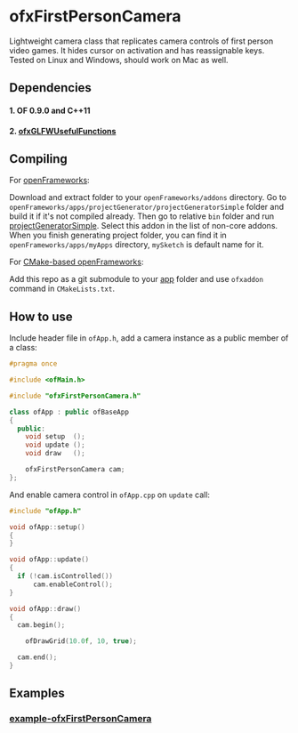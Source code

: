ofxFirstPersonCamera
====================


Lightweight camera class that replicates camera controls of first person video games. It hides cursor on activation and has reassignable keys. Tested on Linux and Windows, should work on Mac as well.


Dependencies
------------

#### 1. OF 0.9.0 and C++11
#### 2. [ofxGLFWUsefulFunctions](https://github.com/procedural/ofxGLFWUsefulFunctions)

Compiling
---------

For [openFrameworks][1]:

Download and extract folder to your `openFrameworks/addons` directory. Go to `openFrameworks/apps/projectGenerator/projectGeneratorSimple` folder and build it if it's not compiled already. Then go to relative `bin` folder and run [projectGeneratorSimple][2]. Select this addon in the list of non-core addons. When you finish generating project folder, you can find it in `openFrameworks/apps/myApps` directory, `mySketch` is default name for it.

For [CMake-based openFrameworks][3]:

Add this repo as a git submodule to your [app][4] folder and use `ofxaddon` command in `CMakeLists.txt`.


How to use
----------

Include header file in `ofApp.h`, add a camera instance as a public member of a class:

```cpp
#pragma once

#include <ofMain.h>

#include "ofxFirstPersonCamera.h"

class ofApp : public ofBaseApp
{
  public:
    void setup  ();
    void update ();
    void draw   ();

    ofxFirstPersonCamera cam;
};
```

And enable camera control in `ofApp.cpp` on `update` call:

```cpp
#include "ofApp.h"

void ofApp::setup()
{
}

void ofApp::update()
{
  if (!cam.isControlled())
      cam.enableControl();
}

void ofApp::draw()
{
  cam.begin();

    ofDrawGrid(10.0f, 10, true);

  cam.end();
}
```


Examples
--------

### [example-ofxFirstPersonCamera](https://github.com/procedural/example-ofxFirstPersonCamera)


  [1]: https://github.com/openframeworks/openFrameworks
  [2]: https://github.com/ofZach/projectGeneratorSimple
  [3]: https://github.com/procedural/of
  [4]: https://github.com/procedural/ofApp

